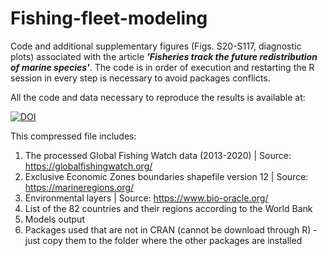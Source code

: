 # Fishing-fleet-modeling
Code and additional supplementary figures (Figs. S20-S117, diagnostic plots) associated with the article ***'Fisheries track the future redistribution of marine species'***. The code is in order of execution and  restarting the R session in every step is necessary to avoid packages conflicts.

All the code and data necessary to reproduce the results is available at: 

[![DOI](https://img.shields.io/badge/DOI-10.6084/m9.figshare.25907905-blue)](https://doi.org/10.6084/m9.figshare.25907905)

This compressed file includes:

1) The processed Global Fishing Watch data (2013-2020) | Source: https://globalfishingwatch.org/
2) Exclusive Economic Zones boundaries shapefile version 12 | Source: https://marineregions.org/
3) Environmental layers | Source: https://www.bio-oracle.org/
4) List of the 82 countries and their regions according to the World Bank
5) Models output
6) Packages used that are not in CRAN (cannot be download through R) - just copy them to the folder where the other packages are installed
